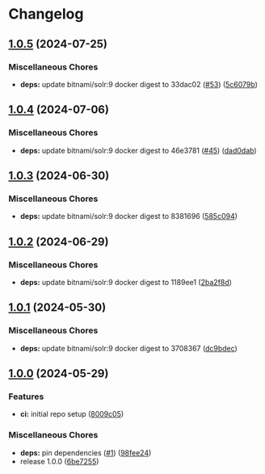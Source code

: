 # Changelog

## [1.0.5](https://github.com/teutonet/oci-images/compare/solr-ckan-v1.0.4...solr-ckan-v1.0.5) (2024-07-25)


### Miscellaneous Chores

* **deps:** update bitnami/solr:9 docker digest to 33dac02 ([#53](https://github.com/teutonet/oci-images/issues/53)) ([5c6079b](https://github.com/teutonet/oci-images/commit/5c6079b1c9a3d9058fd695ccf5a6630d19bd122e))

## [1.0.4](https://github.com/teutonet/oci-images/compare/solr-ckan-v1.0.3...solr-ckan-v1.0.4) (2024-07-06)


### Miscellaneous Chores

* **deps:** update bitnami/solr:9 docker digest to 46e3781 ([#45](https://github.com/teutonet/oci-images/issues/45)) ([dad0dab](https://github.com/teutonet/oci-images/commit/dad0dabf82658c235342b3ceadea8a8eaa837596))

## [1.0.3](https://github.com/teutonet/oci-images/compare/solr-ckan-v1.0.2...solr-ckan-v1.0.3) (2024-06-30)


### Miscellaneous Chores

* **deps:** update bitnami/solr:9 docker digest to 8381696 ([585c094](https://github.com/teutonet/oci-images/commit/585c094add164a8237a84fb2a0eb742fe9231c6f))

## [1.0.2](https://github.com/teutonet/oci-images/compare/solr-ckan-v1.0.1...solr-ckan-v1.0.2) (2024-06-29)


### Miscellaneous Chores

* **deps:** update bitnami/solr:9 docker digest to 1189ee1 ([2ba2f8d](https://github.com/teutonet/oci-images/commit/2ba2f8db5350e88fd9989df043b2df2d5425561c))

## [1.0.1](https://github.com/teutonet/oci-images/compare/solr-ckan-v1.0.0...solr-ckan-v1.0.1) (2024-05-30)


### Miscellaneous Chores

* **deps:** update bitnami/solr:9 docker digest to 3708367 ([dc9bdec](https://github.com/teutonet/oci-images/commit/dc9bdececf67b6210e39add3f4af219dc35bbbe1))

## [1.0.0](https://github.com/teutonet/oci-images/compare/solr-ckan-v0.1.0...solr-ckan-v1.0.0) (2024-05-29)


### Features

* **ci:** initial repo setup ([8009c05](https://github.com/teutonet/oci-images/commit/8009c050a2ef05c2d1dd5c6406f6499064442b46))


### Miscellaneous Chores

* **deps:** pin dependencies ([#1](https://github.com/teutonet/oci-images/issues/1)) ([98fee24](https://github.com/teutonet/oci-images/commit/98fee2463e2464390affc4c52c3dbe95151ff5f6))
* release 1.0.0 ([6be7255](https://github.com/teutonet/oci-images/commit/6be725545d58cb559c435c759af1f25b69743186))
